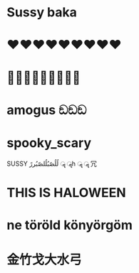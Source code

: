 # Sussy baka
# ❤️️❤️️❤️️❤️️❤️️❤️️❤️️❤️️❤️️
# 👨‍👨‍👦👨‍👨‍👦👨‍👨‍👦
# amogus ඞඞඞ
# spooky_scary
SUSSY
لُلُصّبُلُلصّبُررً ॣ ॣh ॣ ॣ 冗
# THIS IS HALOWEEN
# ne töröld könyörgöm
# 金竹戈大水弓
